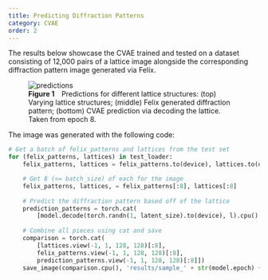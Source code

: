 ```yaml
---
title: Predicting Diffraction Patterns
category: CVAE
order: 2
---
```


<head>
  <link rel="stylesheet" href="../../../css/syntax.css" />
</head>

The results below showcase the CVAE trained and tested on a dataset consisting of 12,000 pairs of a lattice image alongside the corresponding diffraction pattern image generated via Felix.

<figure>
    <img src="/felix-ml/docs/images/sample_8.png"
         alt="predictions">
    <figcaption><b>Figure 1</b>&emsp;Predictions for different lattice structures: (top) Varying lattice structures; (middle) Felix generated diffraction pattern; (bottom) CVAE prediction via decoding the lattice. Taken from epoch 8.</figcaption>
</figure>

The image was generated with the following code:

```py
# Get a batch of felix_patterns and lattices from the test set
for (felix_patterns, lattices) in test_loader:
    felix_patterns, lattices = felix_patterns.to(device), lattices.to(device)

    # Get 8 (<= batch_size) of each for the image
    felix_patterns, lattices, = felix_patterns[:8], lattices[:8]
    
    # Predict the diffraction pattern based off of the lattice
    prediction_patterns = torch.cat(
        [model.decode(torch.randn(1, latent_size).to(device), l).cpu() for l in lattices])
    
    # Combine all pieces using cat and save
    comparison = torch.cat(
        [lattices.view(-1, 1, 128, 128)[:8],
        felix_patterns.view(-1, 1, 128, 128)[:8],
        prediction_patterns.view(-1, 1, 128, 128)[:8]])
    save_image(comparison.cpu(), 'results/sample_' + str(model.epoch) + '.png')
```
